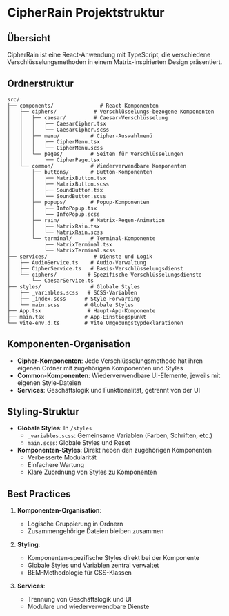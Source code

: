 # CipherRain Projektstruktur

## Übersicht

CipherRain ist eine React-Anwendung mit TypeScript, die verschiedene Verschlüsselungsmethoden in einem Matrix-inspirierten Design präsentiert.

## Ordnerstruktur

```
src/
├── components/               # React-Komponenten
│   ├── ciphers/            # Verschlüsselungs-bezogene Komponenten
│   │   ├── caesar/         # Caesar-Verschlüsselung
│   │   │   ├── CaesarCipher.tsx
│   │   │   └── CaesarCipher.scss
│   │   ├── menu/          # Cipher-Auswahlmenü
│   │   │   ├── CipherMenu.tsx
│   │   │   └── CipherMenu.scss
│   │   └── pages/         # Seiten für Verschlüsselungen
│   │       └── CipherPage.tsx
│   └── common/            # Wiederverwendbare Komponenten
│       ├── buttons/       # Button-Komponenten
│       │   ├── MatrixButton.tsx
│       │   ├── MatrixButton.scss
│       │   ├── SoundButton.tsx
│       │   └── SoundButton.scss
│       ├── popups/        # Popup-Komponenten
│       │   ├── InfoPopup.tsx
│       │   └── InfoPopup.scss
│       ├── rain/          # Matrix-Regen-Animation
│       │   ├── MatrixRain.tsx
│       │   └── MatrixRain.scss
│       └── terminal/      # Terminal-Komponente
│           ├── MatrixTerminal.tsx
│           └── MatrixTerminal.scss
├── services/               # Dienste und Logik
│   ├── AudioService.ts    # Audio-Verwaltung
│   ├── CipherService.ts   # Basis-Verschlüsselungsdienst
│   └── ciphers/          # Spezifische Verschlüsselungsdienste
│       └── CaesarService.ts
├── styles/                # Globale Styles
│   ├── _variables.scss   # SCSS-Variablen
│   ├── _index.scss      # Style-Forwarding
│   └── main.scss        # Globale Styles
├── App.tsx               # Haupt-App-Komponente
├── main.tsx             # App-Einstiegspunkt
└── vite-env.d.ts        # Vite Umgebungstypdeklarationen
```

## Komponenten-Organisation

- **Cipher-Komponenten**: Jede Verschlüsselungsmethode hat ihren eigenen Ordner mit zugehörigen Komponenten und Styles
- **Common-Komponenten**: Wiederverwendbare UI-Elemente, jeweils mit eigenen Style-Dateien
- **Services**: Geschäftslogik und Funktionalität, getrennt von der UI

## Styling-Struktur

- **Globale Styles**: In `/styles`
  - `_variables.scss`: Gemeinsame Variablen (Farben, Schriften, etc.)
  - `main.scss`: Globale Styles und Reset
- **Komponenten-Styles**: Direkt neben den zugehörigen Komponenten
  - Verbesserte Modularität
  - Einfachere Wartung
  - Klare Zuordnung von Styles zu Komponenten

## Best Practices

1. **Komponenten-Organisation**:
   - Logische Gruppierung in Ordnern
   - Zusammengehörige Dateien bleiben zusammen

2. **Styling**:
   - Komponenten-spezifische Styles direkt bei der Komponente
   - Globale Styles und Variablen zentral verwaltet
   - BEM-Methodologie für CSS-Klassen

3. **Services**:
   - Trennung von Geschäftslogik und UI
   - Modulare und wiederverwendbare Dienste
